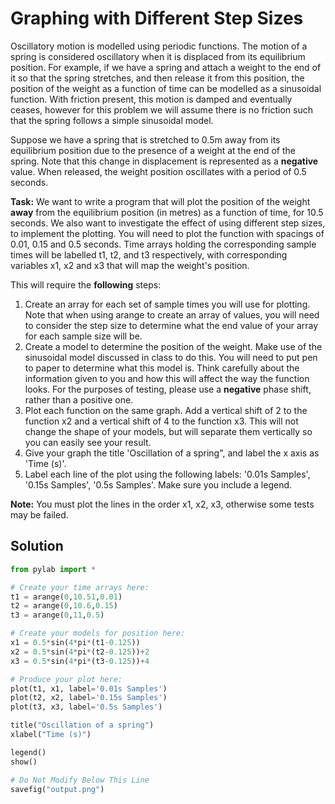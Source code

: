 # Graphing with Different Step Sizes

Oscillatory motion is modelled using periodic functions. The motion of a spring is considered oscillatory when it is displaced from its equilibrium position. For example, if we have a spring and attach a weight to the end of it so that the spring stretches, and then release it from this position, the position of the weight as a function of time can be modelled as a sinusoidal function. With friction present, this motion is damped and eventually ceases, however for this problem we will assume there is no friction such that the spring follows a simple sinusoidal model.

Suppose we have a spring that is stretched to 0.5m away from its equilibrium position due to the presence of a weight at the end of the spring. Note that this change in displacement is represented as a **negative** value. When released, the weight position oscillates with a period of 0.5 seconds. 

**Task:**
We want to write a program that will plot the position of the weight **away** from the equilibrium position (in metres) as a function of time, for 10.5 seconds. We also want to investigate the effect of using different step sizes, to implement the plotting. You will need to plot the function with spacings of 0.01, 0.15 and 0.5 seconds. Time arrays holding the corresponding sample times will be labelled t1, t2, and t3 respectively, with corresponding variables x1, x2 and x3 that will map the weight's position.

This will require the **following** steps:
1.	Create an array for each set of sample times you will use for plotting. Note that when using arange to create an array of values, you will need to consider the step size to determine what the end value of your array for each sample size will be.
2.	Create a model to determine the position of the weight. Make use of the sinusoidal model discussed in class to do this. You will need to put pen to paper to determine what this model is. Think carefully about the information given to you and how this will affect the way the function looks. For the purposes of testing, please use a **negative** phase shift, rather than a positive one.
3.	Plot each function on the same graph. Add a vertical shift of 2 to the function x2 and a vertical shift of 4 to the function x3. This will not change the shape of your models, but will separate them vertically so you can easily see your result. 
4. Give your graph the title 'Oscillation of a spring", and label the x axis as 'Time (s)'.
5. Label each line of the plot using the following labels: '0.01s Samples', '0.15s Samples', '0.5s Samples'. Make sure you include a legend.

**Note:** You must plot the lines in the order x1, x2, x3, otherwise some tests may be failed.

## Solution
```python
from pylab import *

# Create your time arrays here:
t1 = arange(0,10.51,0.01)
t2 = arange(0,10.6,0.15)
t3 = arange(0,11,0.5)

# Create your models for position here:
x1 = 0.5*sin(4*pi*(t1-0.125))
x2 = 0.5*sin(4*pi*(t2-0.125))+2
x3 = 0.5*sin(4*pi*(t3-0.125))+4

# Produce your plot here:
plot(t1, x1, label='0.01s Samples')
plot(t2, x2, label='0.15s Samples')
plot(t3, x3, label='0.5s Samples')

title("Oscillation of a spring")
xlabel("Time (s)")

legend()
show()

# Do Not Modify Below This Line
savefig("output.png")
```
